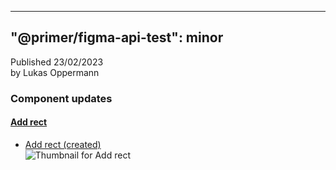 
---
"@primer/figma-api-test": minor
---
Published 23/02/2023  
by Lukas Oppermann
    
   
   
   
### Component updates
#### [**Add rect**](https://www.figma.com/file/HD7FUvOEHLtWvWuhu1AUaJ?node-id=304:29)
   
- [Add rect (created)](https://www.figma.com/file/HD7FUvOEHLtWvWuhu1AUaJ?node-id=304:29)  
![Thumbnail for Add rect](https://s3-alpha.figma.com/checkpoints/gxb/5Mk/e7zUtLBQNP76Md5f/component_thumbnail_0.png?X-Amz-Algorithm=AWS4-HMAC-SHA256&X-Amz-Credential=AKIAQ4GOSFWCQKQGDLNP%2F20230223%2Fus-west-2%2Fs3%2Faws4_request&X-Amz-Date=20230223T000000Z&X-Amz-Expires=604800&X-Amz-SignedHeaders=host&X-Amz-Signature=cdb4ef6d853bbbd16bfea5b2f491dce8b94eaea54d1f30c30fc99d783eff4d23)
